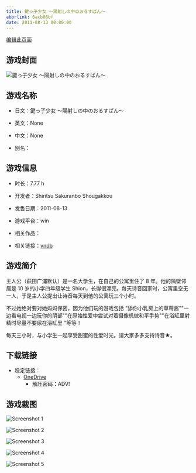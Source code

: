 ```yaml
---
title: 鍵っ子少女 ～陽射しの中のおるすばん～
abbrlink: 6acb06bf
date: 2011-08-13 00:00:00
---
```

[编辑此页面](https://github.com/ACG-3/ADV3-source/blob/main/source/_posts/games/%E9%8D%B5%E3%81%A3%E5%AD%90%E5%B0%91%E5%A5%B3%20%EF%BD%9E%E9%99%BD%E5%B0%84%E3%81%97%E3%81%AE%E4%B8%AD%E3%81%AE%E3%81%8A%E3%82%8B%E3%81%99%E3%81%B0%E3%82%93%EF%BD%9E.md)

## 游戏封面

![鍵っ子少女 ～陽射しの中のおるすばん～](https://pan.timero.xyz/onedrive/img_lib_001/%E9%8D%B5%E3%81%A3%E5%AD%90%E5%B0%91%E5%A5%B3%20%EF%BD%9E%E9%99%BD%E5%B0%84%E3%81%97%E3%81%AE%E4%B8%AD%E3%81%AE%E3%81%8A%E3%82%8B%E3%81%99%E3%81%B0%E3%82%93%EF%BD%9E_cover.avif)


## 游戏名称

- 日文：鍵っ子少女 ～陽射しの中のおるすばん～
- 英文：None
- 中文：None

- 别名：


## 游戏信息

- 时长：7.77 h
- 开发者：Shiritsu Sakuranbo Shougakkou
- 发售日期：2011-08-13
- 游戏平台：win
- 相关作品：

- 相关链接：[vndb](https://vndb.org/v7778)


## 游戏简介

主人公（萩田广浦默认）是一名大学生，在自己的公寓里住了 8 年。他的隔壁邻居是 10 岁的小学四年级学生 Shion，长得很漂亮。每天诗音回家时，公寓里空无一人，于是主人公提出让诗音每天到他的公寓玩三个小时。

不过她绝对要对她妈妈保密，因为他们玩的游戏包括 "舔你小乳房上的草莓酱""一边看电视一边玩你的阴部""在原始性爱中尝试对着摄像机做和平手势""在浴缸里射精时尽量不要尿在浴缸里 "等等！

每天三小时，与小学生一起享受甜蜜的性爱时光。请大家多多支持诗音★。


## 下载链接

- 稳定链接：
    - [OneDrive](https://pan.timero.xyz/onedrive/adv_lib_001/%E9%8D%B5%E3%81%A3%E5%AD%90%E5%B0%91%E5%A5%B3%20%EF%BD%9E%E9%99%BD%E5%B0%84%E3%81%97%E3%81%AE%E4%B8%AD%E3%81%AE%E3%81%8A%E3%82%8B%E3%81%99%E3%81%B0%E3%82%93%EF%BD%9E)
        - 解压密码：ADV!



## 游戏截图


![Screenshot 1](https://pan.timero.xyz/onedrive/img_lib_001/%E9%8D%B5%E3%81%A3%E5%AD%90%E5%B0%91%E5%A5%B3%20%EF%BD%9E%E9%99%BD%E5%B0%84%E3%81%97%E3%81%AE%E4%B8%AD%E3%81%AE%E3%81%8A%E3%82%8B%E3%81%99%E3%81%B0%E3%82%93%EF%BD%9E_Screenshot_1.avif)

![Screenshot 2](https://pan.timero.xyz/onedrive/img_lib_001/%E9%8D%B5%E3%81%A3%E5%AD%90%E5%B0%91%E5%A5%B3%20%EF%BD%9E%E9%99%BD%E5%B0%84%E3%81%97%E3%81%AE%E4%B8%AD%E3%81%AE%E3%81%8A%E3%82%8B%E3%81%99%E3%81%B0%E3%82%93%EF%BD%9E_Screenshot_2.avif)

![Screenshot 3](https://pan.timero.xyz/onedrive/img_lib_001/%E9%8D%B5%E3%81%A3%E5%AD%90%E5%B0%91%E5%A5%B3%20%EF%BD%9E%E9%99%BD%E5%B0%84%E3%81%97%E3%81%AE%E4%B8%AD%E3%81%AE%E3%81%8A%E3%82%8B%E3%81%99%E3%81%B0%E3%82%93%EF%BD%9E_Screenshot_3.avif)

![Screenshot 4](https://pan.timero.xyz/onedrive/img_lib_001/%E9%8D%B5%E3%81%A3%E5%AD%90%E5%B0%91%E5%A5%B3%20%EF%BD%9E%E9%99%BD%E5%B0%84%E3%81%97%E3%81%AE%E4%B8%AD%E3%81%AE%E3%81%8A%E3%82%8B%E3%81%99%E3%81%B0%E3%82%93%EF%BD%9E_Screenshot_4.avif)

![Screenshot 5](https://pan.timero.xyz/onedrive/img_lib_001/%E9%8D%B5%E3%81%A3%E5%AD%90%E5%B0%91%E5%A5%B3%20%EF%BD%9E%E9%99%BD%E5%B0%84%E3%81%97%E3%81%AE%E4%B8%AD%E3%81%AE%E3%81%8A%E3%82%8B%E3%81%99%E3%81%B0%E3%82%93%EF%BD%9E_Screenshot_5.avif)

